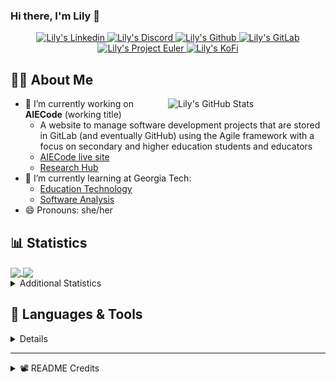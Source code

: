 ### Hi there, I'm Lily 👋

<!-- Trophies
<p align="center">
  <img alig src="https://github-profile-trophy.vercel.app/?username=Lilyheart&theme=nord&margin-w=15&margin-h=15&no-frame=true&rank=SECRET,SSS,SS,S,AAA,AA,A" />
</p>
-->
<p align="center">
  <a href="https://www.linkedin.com/in/lily-romano/">
    <img alt="Lily's Linkedin" src="https://img.shields.io/badge/linkedin-%230077B5.svg?&style=for-the-badge&logo=linkedin&logoColor=white" />
  </a>
  <a href="https://discordapp.com/users/Lilyheart#4493">
    <img alt="Lily's Discord" src="https://img.shields.io/badge/Discord-7289DA?style=for-the-badge&logo=discord&logoColor=white" />
  </a>
  <a href="https://github.com/Lilyheart">
    <img alt="Lily's Github" src="https://img.shields.io/badge/GitHub-100000?style=for-the-badge&logo=github&logoColor=white" />
  </a>
  <a href="https://gitlab.com/Lilyheart">
    <img alt="Lily's GitLab" src="https://img.shields.io/badge/GitLab-330F63?style=for-the-badge&logo=gitlab&logoColor=white" />
  </a>
  <a href="https://projecteuler.net/progress=Lilyheart">
    <img alt="Lily's Project Euler" src="https://img.shields.io/badge/Project%20Euler-6B4E3D?style=for-the-badge&logoColor=white" />
  </a>
  <a href="https://ko-fi.com/lilyheart">
    <img alt="Lily's KoFi" src="https://img.shields.io/badge/Ko--fi-F16061?style=for-the-badge&logo=ko-fi&logoColor=white" />
  </a>
  </p>

## 👩‍💻 About Me

<img align=right width="50%" alt="Lily's GitHub Stats" src="https://github-readme-stats.vercel.app/api?username=Lilyheart&count_private=true&hide_border=true&show_icons=true&bg_color=FFFFFF&title_color=32698E&text_color=282828&icon_color=32698E"/>

- 🔭 I’m currently working on **AIECode** (working title)
  - A website to manage software development projects that are stored in GitLab (and eventually GitHub) using the Agile framework with a focus on secondary and higher education students and educators
  - [AIECode live site](https://lilyheart.github.io/AIECode)
  - [Research Hub](https://www.notion.so/agileineducation/Agile-in-Education-657a88b8a8a845aeb09a28c79deb9563)
- 🌱 I’m currently learning at Georgia Tech:
  - [Education Technology](https://omscs6460.gatech.edu/spring-2021/)
  - [Software Analysis](http://rightingcode.org/lessons.html)
- 😄 Pronouns: she/her

## 📊 Statistics

<a href="#">
  <img align="center" width="49%" src="https://github-readme-streak-stats.herokuapp.com/?user=Lilyheart&hide_border=true&background=FFFFFF&stroke=282828&ring=32698E&fire=32698E&currStreakNum=282828&sideNums=282828&currStreakLabel=282828&sideLabels=282828&dates=888888" />
</a>
<a href="#">
  <img align="center" width="49%" src="https://github-readme-stats.vercel.app/api/wakatime?username=Lily&hide_border=true&bg_color=FFFFFF&title_color=32698E&text_color=282828&icon_color=32698E" />
</a>

<details><summary>Additional Statistics</summary>

<!--START_SECTION:waka-->
![Profile Views](http://img.shields.io/badge/Profile%20Views-185-blue)

![Lines of code](https://img.shields.io/badge/From%20Hello%20World%20I%27ve%20Written-34.9%20million%20lines%20of%20code-blue)

**🐱 My Github Data**

> 🏆 267 Contributions in the Year 2021
 >
> 📦 174.8 kB Used in Github's Storage
 >
> 💼 Opted to Hire
 >
> 📜 16 Public Repositories
 >
> 🔑 14 Private Repositories  
 >
**I'm an Early 🐤**

```text
🌞 Morning    58 commits     ████░░░░░░░░░░░░░░░░░░░░░   16.76%
🌆 Daytime    151 commits    ███████████░░░░░░░░░░░░░░   43.64%
🌃 Evening    112 commits    ████████░░░░░░░░░░░░░░░░░   32.37%
🌙 Night      25 commits     █░░░░░░░░░░░░░░░░░░░░░░░░   7.23%

```
📅 **I'm Most Productive on Friday**

```text
Monday       49 commits     ███░░░░░░░░░░░░░░░░░░░░░░   14.16%
Tuesday      42 commits     ███░░░░░░░░░░░░░░░░░░░░░░   12.14%
Wednesday    52 commits     ███░░░░░░░░░░░░░░░░░░░░░░   15.03%
Thursday     20 commits     █░░░░░░░░░░░░░░░░░░░░░░░░   5.78%
Friday       78 commits     █████░░░░░░░░░░░░░░░░░░░░   22.54%
Saturday     55 commits     ████░░░░░░░░░░░░░░░░░░░░░   15.9%
Sunday       50 commits     ███░░░░░░░░░░░░░░░░░░░░░░   14.45%

```


📊 **This Week I Spent My Time On**

```text
⌚︎ Time Zone: America/New_York

💬 Programming Languages:
JavaScript               16 hrs 31 mins      ███████████████████░░░░░░   77.11%
Markdown                 3 hrs 1 min         ███░░░░░░░░░░░░░░░░░░░░░░   14.13%
Git                      32 mins             ░░░░░░░░░░░░░░░░░░░░░░░░░   2.52%
Other                    22 mins             ░░░░░░░░░░░░░░░░░░░░░░░░░   1.77%
HTML                     21 mins             ░░░░░░░░░░░░░░░░░░░░░░░░░   1.67%

🔥 Editors:
Atom                     20 hrs 51 mins      ████████████████████████░   97.32%
Vim                      34 mins             ░░░░░░░░░░░░░░░░░░░░░░░░░   2.68%

🐱‍💻 Projects:
codechallenges           13 hrs 55 mins      ████████████████░░░░░░░░░   64.91%
AIECode                  3 hrs 56 mins       ████░░░░░░░░░░░░░░░░░░░░░   18.37%
lilyheart                2 hrs 45 mins       ███░░░░░░░░░░░░░░░░░░░░░░   12.86%
anthropocene-air         47 mins             █░░░░░░░░░░░░░░░░░░░░░░░░   3.69%
cs6340_labs              2 mins              ░░░░░░░░░░░░░░░░░░░░░░░░░   0.16%

💻 Operating System:
Linux                    21 hrs 26 mins      █████████████████████████   100.0%

```

**I Mostly Code in JavaScript**

```text
JavaScript               9 repos             ████████░░░░░░░░░░░░░░░░░   34.62%
HTML                     6 repos             █████░░░░░░░░░░░░░░░░░░░░   23.08%
Java                     6 repos             █████░░░░░░░░░░░░░░░░░░░░   23.08%
CSS                      1 repo              █░░░░░░░░░░░░░░░░░░░░░░░░   3.85%
Arduino                  1 repo              █░░░░░░░░░░░░░░░░░░░░░░░░   3.85%

```


**Timeline**

![Chart not found](https://raw.githubusercontent.com/Lilyheart/Lilyheart/main/charts/bar_graph.png)


<!--END_SECTION:waka-->
</details>

## 💬 Languages & Tools
<details><summary>Details</summary>
<!-- https://simpleicons.org/ -->

![](https://img.shields.io/badge/OS-Linux-informational?style=flat&logo=linux&logoColor=white&color=32698E)
![](https://img.shields.io/badge/Editor-Atom-informational?style=flat&logo=Atom&logoColor=white&color=32698E)
![](https://img.shields.io/badge/Code-Java-informational?style=flat&logo=java&logoColor=white&color=32698E)
![](https://img.shields.io/badge/Code-Javascript-informational?style=flat&logo=javascript&logoColor=white&color=32698E)
![](https://img.shields.io/badge/Code-Python-informational?style=flat&logo=python&logoColor=white&color=32698E)
![](https://img.shields.io/badge/Code-SASS-informational?style=flat&logo=Sass&logoColor=white&color=32698E)
![](https://img.shields.io/badge/Code-SCSS-informational?style=flat&logo=Sass&logoColor=white&color=32698E)
![](https://img.shields.io/badge/Code-Bootstrap-informational?style=flat&logo=Bootstrap&logoColor=white&color=32698E)
![](https://img.shields.io/badge/Code-Markdown-informational?style=flat&logo=Markdown&logoColor=white&color=32698E)
![](https://img.shields.io/badge/Shell-Bash-informational?style=flat&logo=gnu-bash&logoColor=white&color=32698E)
![](https://img.shields.io/badge/VCS-Git-informational?style=flat&logo=git&logoColor=white&color=32698E)

<p align="center">
  <img align="center" src="https://github-readme-stats.vercel.app/api/top-langs/?username=Lilyheart&hide_border=true&bg_color=FFFFFF&title_color=32698E&text_color=282828&icon_color=32698E&layout=compact" />
</p>
</details>

----

<details><summary>📽️ README Credits</summary>

- [Badges 4 README](https://github.com/alexandresanlim/Badges4-README.md-Profile)
- [GitHub Readme Stats](https://github.com/anuraghazra/github-readme-stats)
- [GitHub Readme Streak Stats](https://github.com/DenverCoder1/github-readme-streak-stats)
- [Waka Readme Stats](https://github.com/anmol098/waka-readme-stats)
- [Sheilds.io](https://shields.io/)

</details>
